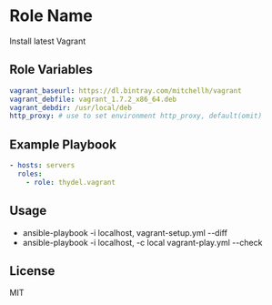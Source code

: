 <!--- -*- Mode: Markdown; fill-column: 96; -*- --->
<!--- Ansible managed: /home/thy/usr/thydel/ar-vagrant/setup/templates/README.md.j2 modified by thy on make.epiconcept.local --->

# Role Name

Install latest Vagrant

## Role Variables

```yaml
vagrant_baseurl: https://dl.bintray.com/mitchellh/vagrant
vagrant_debfile: vagrant_1.7.2_x86_64.deb
vagrant_debdir: /usr/local/deb
http_proxy: # use to set environment http_proxy, default(omit)
```

## Example Playbook

```yaml
- hosts: servers
  roles:
    - role: thydel.vagrant
```

## Usage

- ansible-playbook -i localhost, vagrant-setup.yml --diff
- ansible-playbook -i localhost, -c local vagrant-play.yml --check

## License

MIT

